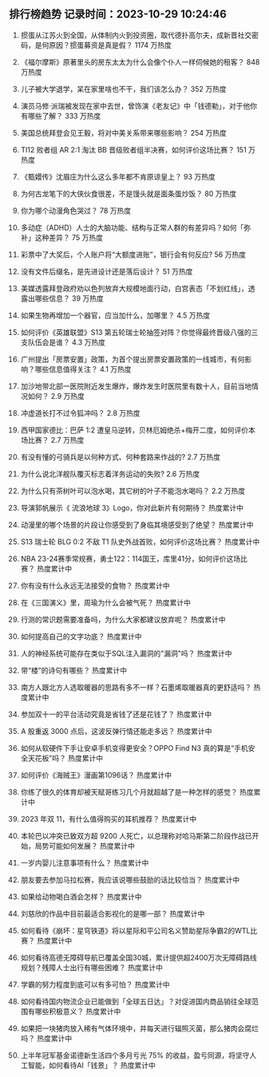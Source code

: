 
## 排行榜趋势 记录时间：2023-10-29 10:24:46
  
  1. 掼蛋从江苏火到全国，从体制内火到投资圈，取代德扑高尔夫，成新晋社交密码，是何原因？掼蛋募资是真是假？ 1174 万热度
    
  2. 《福尔摩斯》原著里头的房东太太为什么会像个仆人一样伺候她的租客？ 848 万热度
    
  3. 儿子被大学退学，呆在家里啥也不干，我们该怎么办？ 352 万热度
    
  4. 演员马修·派瑞被发现在家中去世，曾饰演《老友记》中「钱德勒」，对于他你有哪些了解？ 333 万热度
    
  5. 美国总统拜登会见王毅，将对中美关系带来哪些影响？ 254 万热度
    
  6. TI12 败者组 AR 2:1 淘汰 BB 晋级败者组半决赛，如何评价这场比赛？ 151 万热度
    
  7. 《甄嬛传》沈眉庄为什么这么多年都不肯原谅皇上？ 93 万热度
    
  8. 为何古龙笔下的大侠伙食很差，不是馒头就是面条蛋炒饭？ 80 万热度
    
  9. 你为哪个动漫角色哭过？ 78 万热度
    
  10. 多动症（ADHD）人士的大脑功能、结构与正常人群的有差异吗？如何「弥补」这种差异？ 75 万热度
    
  11. 彩票中了大奖后，个人账户将“大额度进账”，银行会有何反应? 56 万热度
    
  12. 没有文件后缀名，是先进设计还是落后设计？ 51 万热度
    
  13. 美媒透露拜登政府劝以色列放弃大规模地面行动，白宫表态「不划红线」，透露出哪些信息？ 39 万热度
    
  14. 如果生物再增加一个器官，应当加什么，加哪里？ 4.5 万热度
    
  15. 如何评价《英雄联盟》S13 第五轮瑞士轮抽签对阵？你觉得最终晋级八强的三支队伍会是谁？ 4.3 万热度
    
  16. 广州提出「房票安置」政策，为首个提出房票安置政策的一线城市，有何影响？哪些信息值得关注？ 4.1 万热度
    
  17. 加沙地带北部一医院附近发生爆炸，爆炸发生时医院里有数十人，目前当地情况如何？ 2.9 万热度
    
  18. 冲虚道长打不过令狐冲吗？ 2.8 万热度
    
  19. 西甲国家德比：巴萨 1:2 遭皇马逆转，贝林厄姆绝杀+梅开二度，如何评价本场比赛？ 2.7 万热度
    
  20. 有没有懂的弓骑兵是以何种方式、何种套路来作战的? 2.7 万热度
    
  21. 为什么说北洋舰队覆灭标志着洋务运动的失败? 2.6 万热度
    
  22. 为什么只有茶树叶可以泡水喝，其它树的叶子不能泡水喝吗？ 2.2 万热度
    
  23. 导演郭帆展示《 流浪地球 3》Logo，你对此新片有何期待？ 热度累计中
    
  24. 动漫里的哪个场景的片段让你感受到了身临其境感受到了绝望？ 热度累计中
    
  25. S13 瑞士轮 BLG 0:2 不敌 T1 队史外战首败，如何评价这场比赛？ 热度累计中
    
  26. NBA 23-24赛季常规赛，勇士122：114国王，库里41分，如何评价这场比赛？ 热度累计中
    
  27. 你有没有什么永远无法接受的食物？ 热度累计中
    
  28. 在《三国演义》里，周瑜为什么会被气死？ 热度累计中
    
  29. 行测的常识题需要准备吗，为什么大家都建议放弃呢？ 热度累计中
    
  30. 如何提高自己的文字功底？ 热度累计中
    
  31. 人的神经系统可能存在类似于SQL注入漏洞的"漏洞"吗？ 热度累计中
    
  32. 带“楼”的诗句有哪些？ 热度累计中
    
  33. 南方人跟北方人选取暖器的思路有多不一样？石墨烯取暖器真的更舒适吗？ 热度累计中
    
  34. 参加双十一的平台活动究竟是省钱了还是花钱了？ 热度累计中
    
  35. A 股重返 3000 点后，这波反弹行情还能走多远？ 热度累计中
    
  36. 如何从软硬件下手让安卓手机变得更安全？OPPO Find N3 真的算是“手机安全天花板”吗？ 热度累计中
    
  37. 如何评价《海贼王》漫画第1096话？ 热度累计中
    
  38. 你练了很久的体育却被天赋哥练习几个月就超越了是一种怎样的感觉？ 热度累计中
    
  39. 2023 年双 11，有什么值得购买的耳机推荐？ 热度累计中
    
  40. 本轮巴以冲突已致双方超 9200 人死亡，以总理称对哈马斯第二阶段作战已开始，局势可能如何发展？ 热度累计中
    
  41. 一岁内婴儿注意事项有什么？ 热度累计中
    
  42. 朋友要去参加马拉松赛，我应该说哪些鼓励的话比较恰当？ 热度累计中
    
  43. 如果给动物喝白酒会怎样？ 热度累计中
    
  44. 刘慈欣的作品中目前最适合影视化的是哪一部？ 热度累计中
    
  45. 如何看待《崩坏：星穹铁道》将以星际和平公司名义赞助星际争霸2的WTL比赛？ 热度累计中
    
  46. 如何看待高德无障碍导航已覆盖全国30城，累计提供超2400万次无障碍路线规划？残障人士出行有哪些困难？ 热度累计中
    
  47. 学霸的努力程度到底可以有多可怕？ 热度累计中
    
  48. 如何看待国内物流企业已能做到「全球五日达」？对促进国内商品销往全球范围有哪些积极意义？ 热度累计中
    
  49. 如果把一块猪肉放入稀有气体环境中，并每天进行辐照灭菌，那么猪肉会腐烂吗？ 热度累计中
    
  50. 上半年冠军基金诺德新生活四个多月亏光 75% 的收益，盈亏同源，将坚守人工智能，如何看待AI「钱景」？ 热度累计中
    